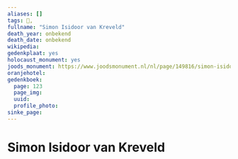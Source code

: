 ```yaml
---
aliases: []
tags: 👤, 
fullname: "Simon Isidoor van Kreveld"
death_year: onbekend
death_date: onbekend
wikipedia:
gedenkplaat: yes
holocaust_monument: yes
joods_monument: https://www.joodsmonument.nl/nl/page/149816/simon-isidoor-van-kreveld
oranjehotel:
gedenkboek:
  page: 123
  page_img: 
  uuid: 
  profile_photo: 
sinke_page:
---
```


# Simon Isidoor van Kreveld
